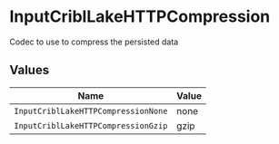 # InputCriblLakeHTTPCompression

Codec to use to compress the persisted data


## Values

| Name                                | Value                               |
| ----------------------------------- | ----------------------------------- |
| `InputCriblLakeHTTPCompressionNone` | none                                |
| `InputCriblLakeHTTPCompressionGzip` | gzip                                |